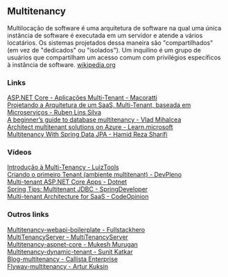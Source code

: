 ## Multitenancy

Multilocação de software é uma arquitetura de software na qual uma única instância de software é executada em um servidor e atende a vários locatários. Os sistemas projetados dessa maneira são "compartilhados" (em vez de "dedicados" ou "isolados"). Um inquilino é um grupo de usuários que compartilham um acesso comum com privilégios específicos à instância de software. [wikipedia.org](https://en.wikipedia.org/wiki/Multitenancy)

### Links
[ASP.NET Core - Aplicações Multi-Tenant - Macoratti](https://macoratti.net/21/07/aspnc_multenant1.htm)\
[Projetando a Arquitetura de um SaaS, Multi-Tenant, baseada em Microserviços - Ruben Lins Silva](https://www.linkedin.com/pulse/projetando-arquitetura-de-um-saas-multi-tenant-em-ruben-lins-silva/)\
[A beginner’s guide to database multitenancy - Vlad Mihalcea](https://vladmihalcea.com/database-multitenancy/)\
[Architect multitenant solutions on Azure - Learn.microsoft](https://learn.microsoft.com/en-us/azure/architecture/guide/multitenant/overview)\
[Multitenancy With Spring Data JPA - Hamid Reza Sharifi](https://www.baeldung.com/multitenancy-with-spring-data-jpa)

### Vídeos
[Introdução à Multi-Tenancy - LuizTools](https://www.youtube.com/watch?v=h-jqjCil4pY)\
[Criando o primeiro Tenant (ambiente multitenant) - DevPleno](https://www.youtube.com/watch?v=vKcHXY5N8eg)\
[Multi-tenant ASP.NET Core Apps - Dotnet](https://www.youtube.com/watch?v=-sz49Qwjao8)\
[Spring Tips: Multitenant JDBC - SpringDeveloper](https://www.youtube.com/watch?v=hjJ6ODxgYqE)\
[Multi-tenant Architecture for SaaS - CodeOpinion](https://www.youtube.com/watch?v=e8k6TynqGFs)

### Outros links
[Multitenancy-webapi-boilerplate - Fullstackhero](https://github.com/fullstackhero/dotnet-webapi-boilerplate)\
[MultiTenancyServer - MultiTenancyServer](https://github.com/MultiTenancyServer/MultiTenancyServer)\
[Multitenancy-aspnet-core - Mukesh Murugan](https://github.com/iammukeshm/multitenancy-aspnet-core)\
[Multitenancy-dynamic-tenant - Sunit Katkar](https://github.com/sunitk/multitenancy-dynamic-tenant)\
[Blog-multitenancy - Callista Enterprise](https://github.com/callistaenterprise/blog-multitenancy)\
[Flyway-multitenancy - Artur Kuksin](https://github.com/arkuksin/flyway-multitenancy)
